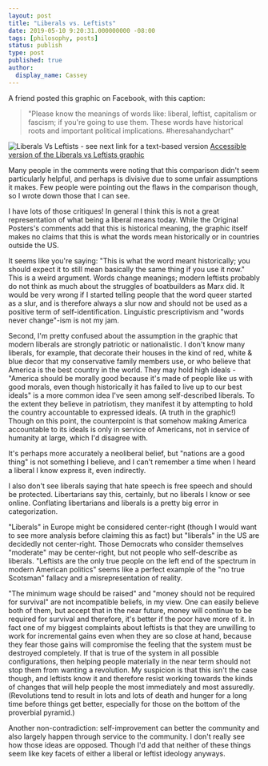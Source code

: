 ```yaml
---
layout: post
title: "Liberals vs. Leftists"
date: 2019-05-10 9:20:31.000000000 -08:00
tags: [philosophy, posts]
status: publish
type: post
published: true
author:
  display_name: Cassey
---
```


A friend posted this graphic on Facebook, with this caption: 

> "Please know the meanings of words like: liberal, leftist, capitalism or fascism; if you're going to use them. These words have historical roots and important political implications.
#heresahandychart"

![Liberals Vs Leftists - see next link for a text-based version](/assets/images/liberals-vs-leftists.jpg)
[Accessible version of the Liberals vs Leftists graphic](/liberals-vs-leftists.html)

Many people in the comments were noting that this comparison didn't seem particularly helpful, and perhaps is divisive due to some unfair assumptions it makes. Few people were pointing out the flaws in the comparison though, so I wrote down those that I can see. 

I have lots of those critiques! In general I think this is not a great representation of what being a liberal means today. While the Original Posters's comments add that this is historical meaning, the graphic itself makes no claims that this is what the words mean historically or in countries outside the US.

It seems like you're saying: "This is what the word meant historically; you should expect it to still mean basically the same thing if you use it now." This is a weird argument. Words change meanings; modern leftists probably do not think as much about the struggles of boatbuilders as Marx did. It would be very wrong if I started telling people that the word queer started as a slur, and is therefore always a slur now and should not be used as a positive term of self-identification. Linguistic prescriptivism and "words never change"-ism is not my jam. 

Second, I'm pretty confused about the assumption in the graphic that modern liberals are strongly patriotic or nationalistic. I don't know many liberals, for example, that decorate their houses in the kind of red, white & blue decor that my conservative family members use, or who believe that America is the best country in the world. They may hold high ideals - "America should be morally good because it's made of people like us with good morals, even though historically it has failed to live up to our best ideals" is a more common idea I've seen among self-described liberals. To the extent they believe in patriotism, they manifest it by attempting to hold the country accountable to expressed ideals. (A truth in the graphic!) Though on this point, the counterpoint is that somehow making America accountable to its ideals is only in service of Americans, not in service of humanity at large, which I'd disagree with. 

It's perhaps more accurately a neoliberal belief, but "nations are a good thing" is not something I believe, and I can't remember a time when I heard a liberal I know express it, even indirectly.

I also don't see liberals saying that hate speech is free speech and should be protected. Libertarians say this, certainly, but no liberals I know or see online. Conflating libertarians and liberals is a pretty big error in categorization.

"Liberals" in Europe might be considered center-right (though I would want to see more analysis before claiming this as fact) but "liberals" in the US are decidedly not center-right. Those Democrats who consider themselves "moderate" may be center-right, but not people who self-describe as liberals. "Leftists are the only true people on the left end of the spectrum in modern American politics" seems like a perfect example of the "no true Scotsman" fallacy and a misrepresentation of reality. 

"The minimum wage should be raised" and "money should not be required for survival" are not incompatible beliefs, in my view. One can easily believe both of them, but accept that in the near future, money will continue to be required for survival and therefore, it's better if the poor have more of it. In fact one of my biggest complaints about leftists is that they are unwilling to work for incremental gains even when they are so close at hand, because they fear those gains will compromise the feeling that the system must be destroyed completely. If that is true of the system in all possible configurations, then helping people materially in the near term should not stop them from wanting a revolution. My suspicion is that this isn't the case though, and leftists know it and therefore resist working towards the kinds of changes that will help people the most immediately and most assuredly. (Revolutions tend to result in lots and lots of death and hunger for a long time before things get better, especially for those on the bottom of the proverbial pyramid.) 

Another non-contradiction: self-improvement can better the community and also largely happen through service to the community. I don't really see how those ideas are opposed. Though I'd add that neither of these things seem like key facets of either a liberal or leftist ideology anyways.
